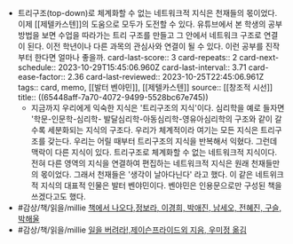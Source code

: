 - 트리구조(top-down)로 체계화할 수 없는 네트워크적 지식은 천재들의 몫이었다. 이제 [[제텔카스텐]]의 도움으로 모두가 도전할 수 있다. 유튜브에서 본 학생의 공부 방법을 보면 수업을 따라가는 트리 구조를 만들고 그 안에서 네트워크 구조로 연결이 된다. 이전 학년이나 다른 과목의 관심사와 연결이 될 수 있다. 이런 공부를 진작부터 한다면 얼마나 좋을까.
  card-last-score:: 3
  card-repeats:: 2
  card-next-schedule:: 2023-10-29T15:45:06.960Z
  card-last-interval:: 3.71
  card-ease-factor:: 2.36
  card-last-reviewed:: 2023-10-25T22:45:06.961Z
  tags:: card, memo, [[발터 벤야민]], [[제텔카스텐]]
  source:: [[창조적 시선]]
  title:: ((65448aff-7a70-4072-9499-5528bc67e745))
	- 지금까지 우리에게 익숙한 지식은 '트리구조의 지식'이다. 심리학을 예로 들자면 '학문-인문학-심리학- 발달심리학-아동심리학-영유아심리학의 구조와 같이 갈수록 세분화되는 지식의 구조다. 우리가 체계적이라 여기는 모든 지식은 트리구조를 갖는다. 우리는 어릴 때부터 트리구조의 지식을 반복해서 익혔다. 그런데 맥락이 다른 지식이 있다. 트리구조로 체계화할 수 없는 네트워크적 지식이다. 전혀 다른 영역의 지식을 연결하여 편집하는 네트워크적 지식은 원래 천재들만의 몫이었다. 그래서 천재들은 '생각이 날아다닌다' 라고 했다. 이 같은 네트위크적 지식의 대표적 인물은 발터 벤야민이다. 벤야민은 인용문으로만 구성된 책을 쓰겠다고도 했다.
- #감상/책/읽을/millie [책에서 나오다,정보라, 이경희, 박애진, 남세오, 전혜진, 구슬, 박해울](https://www.millie.co.kr/v3/bookDetail/179621171)
- #감상/책/읽을/millie [일을 버려라!,제이슨프라이드외 지음, 우미정 옮김](https://www.millie.co.kr/v3/bookDetail/179463897)